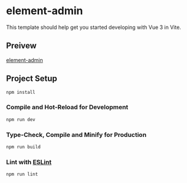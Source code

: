 # element-admin

This template should help get you started developing with Vue 3 in Vite.

## Preivew
[element-admin](yx1126.github.io/element-admin/)

## Project Setup

```sh
npm install
```

### Compile and Hot-Reload for Development

```sh
npm run dev
```

### Type-Check, Compile and Minify for Production

```sh
npm run build
```

### Lint with [ESLint](https://eslint.org/)

```sh
npm run lint
```
